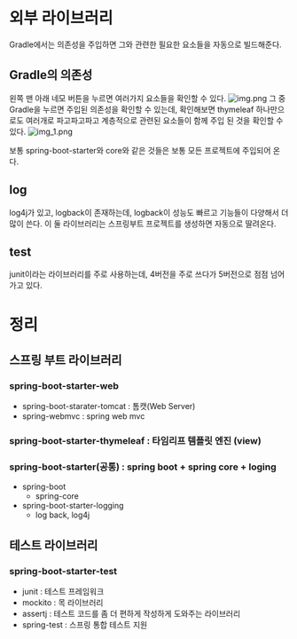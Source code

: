 # 외부 라이브러리
Gradle에서는 의존성을 주입하면 그와 관련한 필요한 요소들을 자동으로 빌드해준다.

## Gradle의 의존성
왼쪽 맨 아래 네모 버튼을 누르면 여러가지 요소들을 확인할 수 있다.
![img.png](Desktop/Coding/spring_kyh_01/정리.01_library/img.png)
그 중 Gradle을 누르면 주입된 의존성을 확인할 수 있는데,
확인해보면 thymeleaf 하나만으로도 여러개로 파고파고파고
계층적으로 관련된 요소들이 함께 주입 된 것을 확인할 수 있다.
![img_1.png](Desktop/Coding/spring_kyh_01/정리.01_library/img_1.png)

보통 spring-boot-starter와 core와 같은 것들은 보통 모든 프로젝트에 주입되어 온다.

## log
log4j가 있고, logback이 존재하는데,
logback이 성능도 빠르고 기능들이 다양해서 더 많이 쓴다.
이 둘 라이브러리는 스프링부트 프로젝트를 생성하면 자동으로 딸려온다.

## test
junit이라는 라이브러리를 주로 사용하는데,
4버전을 주로 쓰다가 5버전으로 점점 넘어가고 있다.

# 정리
## 스프링 부트 라이브러리
### spring-boot-starter-web
 - spring-boot-starater-tomcat : 톰캣(Web Server)
 - spring-webmvc : spring web mvc
### spring-boot-starter-thymeleaf : 타임리프 템플릿 엔진 (view)
### spring-boot-starter(공통) : spring boot + spring core + loging
 - spring-boot
   - spring-core
 - spring-boot-starter-logging
   - log back, log4j

## 테스트 라이브러리
### spring-boot-starter-test
  - junit : 테스트 프레임워크
  - mockito : 목 라이브러리
  - assertj : 테스트 코드를 좀 더 편하게 작성하게 도와주는 라이브러리
  - spring-test : 스프링 통합 테스트 지원